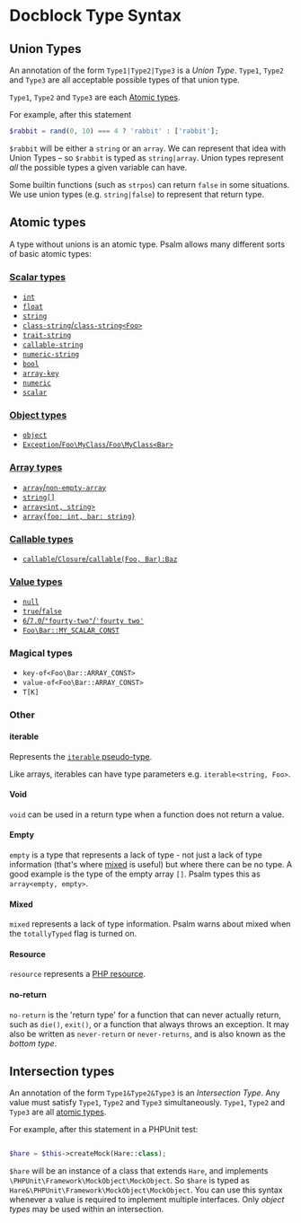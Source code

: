 # Docblock Type Syntax

## Union Types

An annotation of the form `Type1|Type2|Type3` is a _Union Type_. `Type1`, `Type2` and `Type3` are all acceptable possible types of that union type.

`Type1`, `Type2` and `Type3` are each [Atomic types](#atomic_types).

For example, after this statement
```php
$rabbit = rand(0, 10) === 4 ? 'rabbit' : ['rabbit'];
```
`$rabbit` will be either a `string` or an `array`. We can represent that idea with Union Types – so `$rabbit` is typed as `string|array`. Union types represent *all* the possible types a given variable can have.

Some builtin functions (such as `strpos`) can return `false` in some situations. We use union types (e.g. `string|false`) to represent that return type.

## Atomic types

A type without unions is an atomic type. Psalm allows many different sorts of basic atomic types:

### [Scalar types](type_syntax/scalar_types.md)

- [`int`](type_syntax/scalar_types.md)
- [`float`](type_syntax/scalar_types.md)
- [`string`](type_syntax/scalar_types.md)
- [`class-string`/`class-string<Foo>`](type_syntax/scalar_types.md#class-string)
- [`trait-string`](type_syntax/scalar_types.md#trait-string)
- [`callable-string`](type_syntax/scalar_types.md#callable-string)
- [`numeric-string`](type_syntax/scalar_types.md#numeric-string)
- [`bool`](type_syntax/scalar_types.md)
- [`array-key`](type_syntax/scalar_types.md#array-key)
- [`numeric`](type_syntax/scalar_types.md#numeric)
- [`scalar`](type_syntax/scalar_types.md#scalar)

### [Object types](type_syntax/object_types.md)

- [`object`](type_syntax/object_types.md)
- [`Exception`/`Foo\MyClass`/`Foo\MyClass<Bar>`](type_syntax/object_types.md)

### [Array types](type_syntax/array_types.md)

- [`array`/`non-empty-array`](type_syntax/array_types.md)
- [`string[]`](type_syntax/array_types.md#phpdoc-syntax)
- [`array<int, string>`](type_syntax/array_types.md#generic-arrays)
- [`array{foo: int, bar: string}`](type_syntax/array_types.md#object-like-arrays)

### [Callable types](type_syntax/callable_types.md)

- [`callable`/`Closure`/`callable(Foo, Bar):Baz`](type_syntax/callable_types.md)

### [Value types](type_syntax/value_types.md)

- [`null`](type_syntax/value_types.md#null)
- [`true`/`false`](type_syntax/value_types.md#true-false)
- [`6`/`7.0`/`"fourty-two"`/`'fourty two'`](type_syntax/value_types.md#some_string-4-314)
- [`Foo\Bar::MY_SCALAR_CONST`](type_syntax/value_types.md#regular-class-constants)

### Magical types

- `key-of<Foo\Bar::ARRAY_CONST>`
- `value-of<Foo\Bar::ARRAY_CONST>`
- `T[K]`

### Other

#### iterable

Represents the [`iterable` pseudo-type](https://php.net/manual/en/language.types.iterable.php).

Like arrays, iterables can have type parameters e.g. `iterable<string, Foo>`.

#### Void

`void` can be used in a return type when a function does not return a value.

#### Empty

`empty` is a type that represents a lack of type - not just a lack of type information (that's where [mixed](#mixed) is useful) but where there can be no type. A good example is the type of the empty array `[]`. Psalm types this as `array<empty, empty>`.

#### Mixed

`mixed` represents a lack of type information. Psalm warns about mixed when the `totallyTyped` flag is turned on.

#### Resource

`resource` represents a [PHP resource](https://www.php.net/manual/en/language.types.resource.php).

#### no-return

`no-return` is the 'return type' for a function that can never actually return, such as `die()`, `exit()`, or a function that
always throws an exception. It may also be written as `never-return` or `never-returns`, and  is also known as the *bottom type*.

## Intersection types

An annotation of the form `Type1&Type2&Type3` is an _Intersection Type_. Any value must satisfy `Type1`, `Type2` and `Type3` simultaneously. `Type1`, `Type2` and `Type3` are all [atomic types](#atomic_types).

For example, after this statement in a PHPUnit test:
```php

$hare = $this->createMock(Hare::class);
```
`$hare` will be an instance of a class that extends `Hare`, and implements `\PHPUnit\Framework\MockObject\MockObject`. So
`$hare` is typed as `Hare&\PHPUnit\Framework\MockObject\MockObject`. You can use this syntax whenever a value is
required to implement multiple interfaces. Only *object types* may be used within an intersection.




